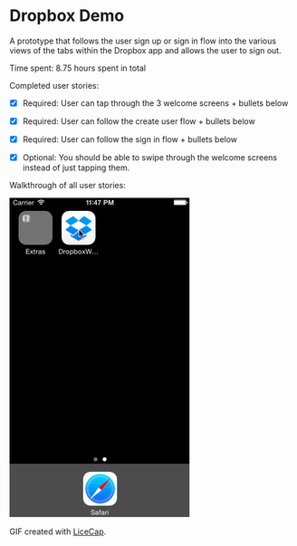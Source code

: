 # Dropbox Demo

A prototype that follows the user sign up or sign in flow into the various views of the tabs within the Dropbox app and allows the user to sign out.

Time spent: 8.75 hours spent in total

Completed user stories:

 * [x] Required: User can tap through the 3 welcome screens + bullets below
 * [x] Required: User can follow the create user flow + bullets below
 * [x] Required: User can follow the sign in flow + bullets below
 * [x] Optional: You should be able to swipe through the welcome screens instead of just tapping them.
 

Walkthrough of all user stories:

![Video Walkthrough](DropboxWeekOneGif.gif)

GIF created with [LiceCap](http://www.cockos.com/licecap/).


